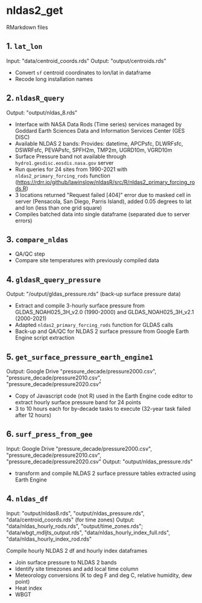 # nldas2_get

RMarkdown files

## 1. `lat_lon`
Input: "data/centroid_coords.rds"
Output: "output/centroids.rds"

- Convert `sf` centroid coordinates to lon/lat in dataframe
- Recode long installation names

## 2. `nldasR_query`
Output: "output/nldas_8.rds"

- Interface with NASA Data Rods (Time series) services managed by Goddard Earth Sciences Data and Information Services Center (GES DISC)
- Available NLDAS 2 bands: Provides: datetime, APCPsfc, DLWRFsfc, DSWRFsfc, PEVAPsfc, SPFH2m, TMP2m, UGRD10m, VGRD10m
- Surface Pressure band not available through `hydro1.gesdisc.eosdis.nasa.gov` server
- Run queries for 24 sites from 1990-2021 with `nldas2_primary_forcing_rods` function (https://rdrr.io/github/lawinslow/nldasR/src/R/nldas2_primary_forcing_rods.R)
- 3 locations returned "Request failed [404]" error due to masked cell in server (Pensacola, San Diego, Parris Island), added 0.05 degrees to lat and lon (less than one grid square)
- Compiles batched data into single dataframe (separated due to server errors)

## 3. `compare_nldas`
- QA/QC step
- Compare site temperatures with previously compiled data

## 4. `gldasR_query_pressure`
Output: "/output/gldas_pressure.rds" (back-up surface pressure data)

- Extract and compile 3-hourly surface pressure from GLDAS_NOAH025_3H_v2.0 (1990-2000) and GLDAS_NOAH025_3H_v2.1 (2000-2021)
- Adapted `nldas2_primary_forcing_rods` function for GLDAS calls
- Back-up and QA/QC for NLDAS 2 surface pressure from Google Earth Engine script extraction

## 5. `get_surface_pressure_earth_engine1`
Output: Google Drive "pressure_decade/pressure2000.csv", "pressure_decade/pressure2010.csv", "pressure_decade/pressure2020.csv"

- Copy of Javascript code (not R) used in the Earth Engine code editor to extract hourly surface pressure band for 24 points
- 3 to 10 hours each for by-decade tasks to execute (32-year task failed after 12 hours)

## 6. `surf_press_from_gee`
Input: Google Drive "pressure_decade/pressure2000.csv", "pressure_decade/pressure2010.csv", "pressure_decade/pressure2020.csv"
Output: "output/nldas_pressure.rds"

- transform and compile NLDAS 2 surface pressure tables extracted using Earth Engine

## 4. `nldas_df`
Input: "output/nldas8.rds", "output/nldas_pressure.rds", "data/centroid_coords.rds" (for time zones)
Output: "data/nldas_hourly_rods.rds", "output/time_zones.rds"; "data/wbgt_mdljts_output.rds", "data/nldas_hourly_index_full.rds", "data/nldas_hourly_index_rod.rds" 

Compile hourly NLDAS 2 df and hourly index dataframes

- Join surface pressure to NLDAS 2 bands
- Identify site timezones and add local time column
- Meteorology conversions (K to deg F and deg C, relative humidity, dew point)
- Heat index
- WBGT



